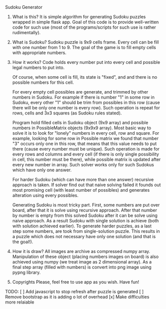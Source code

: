 Sudoku Generator 

1. What is this?
    It is simple algorithm for generating Sudoku puzzles wrapped in simple flask app.
    Goal of this code is to provide well-written code for such use (most of the programs/scripts 
    for such use is rather rudimentally).

2. What is Sudoku?
    Sudoku puzzle is 9x9 cells frame. Every cell can be fill with one number from 1 to 9. The
    goal of the game is to fill empty cells with appropriate numbers. 

3. How it works?
    Code holds every number put into every cell and possible legal numbers to put into. 

    Of course, when some cell is fill, its state is "fixed", and and there is no possible numbers
    for this cell. 

    For every empty cell possibles are generate, and trimmed by other numbers in Sudoku. For
    example if there is number "1" in some row in Sudoku, every other "1" should be trim from
    possibles in this row (cause there will be only one number is every row). 
    Such operation is repeat for rows, cells and 3x3 squares (as Sudoku rules stated).

    Program hold filled cells in Sudoku object (9x9 array) and possible numbers in PossibleMatrix
    objects (9x9x9 array). Most basic way to solve it is to look for "lonely" numbers in every cell,
    row and square. For example, looking for some row in Possible matrix we found that number "3"
    occurs only one in this row, that means that this value needs to put there (cause every
    number must be unique). Such operation is made for every rows and columns and every cell (if
    there is only single possibility in cell, this number must be there), while possible matrix is
    updated after every new number in array. 
    Such solver works only for such Sudokus which have only one answer. 

    For harder Sudoku (which can have more than one answer) recursive approach is taken. If solver
    find out that naive solving failed it founds out most promising cell (with least number of
    possibles) and generates alteration using every possibles.

    Generating Sudoku is most tricky part. First, some numbers are put over board, after
    that it is solve using recursive approach. After that number by number is empty from this
    solved Sudoku after it can be solve using naive approach. As a result Sudoku with single
    solution is achieve (both with solution achieved earlier). To generate harder puzzles, as a last 
    step some numbers, are took from single-solution puzzle. This results in a puzzle which
    does not necessary have only one solution (and that is the goal!).
    
4. How it is draw?
    All images are archive as compressed numpy array. Manipulation of these object (placing numbers
    images on board) is also achieved using numpy (we treat image as 2 dimensional array). As a
    final step array (filled with numbers) is convert into png image using pypng library.

5. Copyrights
    Please, feel free to use app as you wish. Have fun!

TODO:
[ ] Add javascript to stop refresh after puzzle is generated
[ ] Remove bootstrap as it is adding o lot of overhead 
[x] Make difficulties more relaiable
